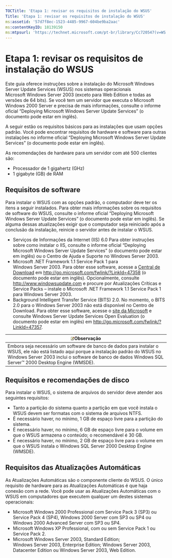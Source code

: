 ```yaml
---
TOCTitle: 'Etapa 1: revisar os requisitos de instalação do WSUS'
Title: 'Etapa 1: revisar os requisitos de instalação do WSUS'
ms:assetid: '57d7f8ec-1523-4485-9967-604be9ba2aac'
ms:contentKeyID: 18139150
ms:mtpsurl: 'https://technet.microsoft.com/pt-br/library/Cc720547(v=WS.10)'
---
```


Etapa 1: revisar os requisitos de instalação do WSUS
====================================================

Este guia oferece instruções sobre a instalação do Microsoft Windows Server Update Services (WSUS) nos sistemas operacionais Microsoft Windows Server 2003 (exceto para Web Edition e todas as versões de 64 bits). Se você tem um servidor que executa o Microsoft Windows 2000 Server e precisa de mais informações, consulte o informe oficial “Deploying Microsoft Windows Server Update Services” (o documento pode estar em inglês).

A seguir estão os requisitos básicos para as instalações que usam opções padrão. Você pode encontrar requisitos de hardware e software para outras instalações no informe oficial “Deploying Microsoft Windows Server Update Services” (o documento pode estar em inglês).

As recomendações de hardware para um servidor com até 500 clientes são:

-   Processador de 1 gigahertz (GHz)
-   1 gigabyte (GB) de RAM

Requisitos de software
----------------------

Para instalar o WSUS com as opções padrão, o computador deve ter os itens a seguir instalados. Para obter mais informações sobre os requisitos de software do WSUS, consulte o informe oficial “Deploying Microsoft Windows Server Update Services” (o documento pode estar em inglês). Se alguma dessas atualizações exigir que o computador seja reiniciado após a conclusão da instalação, reinicie o servidor antes de instalar o WSUS.

-   Serviços de Informações da Internet (IIS) 6.0 Para obter instruções sobre como instalar o IIS, consulte o informe oficial “Deploying Microsoft Windows Server Update Services” (o documento pode estar em inglês) ou o Centro de Ajuda e Suporte no Windows Server 2003.
-   Microsoft .NET Framework 1.1 Service Pack 1 para Windows Server 2003. Para obter esse software, acesse a [Central de Download](http://go.microsoft.com/fwlink/?linkid=47358) em http://go.microsoft.com/fwlink/?LinkId=47358 (o documento pode estar em inglês).
    Opcionalmente, consulte http://www.windowsupdate.com e procure por Atualizações Críticas e Service Packs – instale o Microsoft .NET Framework 1.1 Service Pack 1 para Windows Server 2003.
-   Background Intelligent Transfer Service (BITS) 2.0. No momento, o BITS 2.0 para o Windows Server 2003 não está disponível no Centro de Download. Para obter esse software, acesse o [site da Microsoft](http://go.microsoft.com/fwlink/?linkid=47357) e consulte Windows Server Update Services Open Evaluation (o documento pode estar em inglês) em http://go.microsoft.com/fwlink/?LinkId=47357.

| ![](images/Cc720547.note(WS.10).gif)Observação                                                                                                                                                                         |
|-----------------------------------------------------------------------------------------------------------------------------------------------------------------------------------------------------------------------------------------------------|
| Embora seja necessário um software de banco de dados para instalar o WSUS, ele não está listado aqui porque a instalação padrão do WSUS no Windows Server 2003 inclui o software de banco de dados Windows SQL Server™ 2000 Desktop Engine (WMSDE). |

Requisitos e recomendações de disco
-----------------------------------

Para instalar o WSUS, o sistema de arquivos do servidor deve atender aos seguintes requisitos:

-   Tanto a partição do sistema quanto a partição em que você instala o WSUS devem ser formatas com o sistema de arquivos NTFS.
-   É necessário haver, no mínimo, 1 GB de espaço livre para a partição do sistema.
-   É necessário haver, no mínimo, 6 GB de espaço livre para o volume em que o WSUS armazena o conteúdo; o recomendável é 30 GB.
-   É necessário haver, no mínimo, 2 GB de espaço livre para o volume em que o WSUS instala o Windows SQL Server 2000 Desktop Engine (WMSDE).

Requisitos das Atualizações Automáticas
---------------------------------------

As Atualizações Automáticas são o componente cliente do WSUS. O único requisito de hardware para as Atualizações Automáticas é que haja conexão com a rede. Você pode usar as Atualizações Automáticas com o WSUS em computadores que executem qualquer um destes sistemas operacionais:

-   Microsoft Windows 2000 Professional com Service Pack 3 (SP3) ou Service Pack 4 (SP4), Windows 2000 Server com SP3 ou SP4 ou Windows 2000 Advanced Server com SP3 ou SP4.
-   Microsoft Windows XP Professional, com ou sem Service Pack 1 ou Service Pack 2.
-   Microsoft Windows Server 2003, Standard Edition; Windows Server 2003, Enterprise Edition; Windows Server 2003, Datacenter Edition ou Windows Server 2003, Web Edition.
